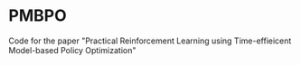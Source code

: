 # PMBPO
Code for the paper "Practical Reinforcement Learning using Time-effieicent Model-based Policy Optimization"
